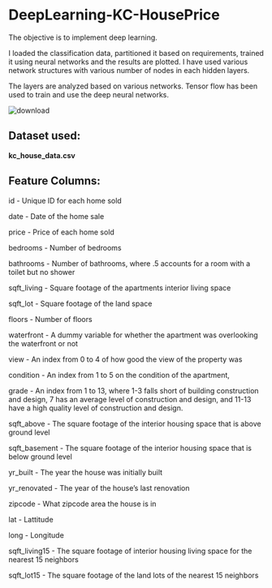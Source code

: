 # DeepLearning-KC-HousePrice

The objective is to implement deep learning. 

I loaded the classification data, partitioned it based on requirements, trained it using neural networks and the results are plotted. I have used various network structures with various number of nodes in each hidden layers. 

The layers are analyzed based on various networks. Tensor flow has been used to train and use the deep neural networks.

![download](https://user-images.githubusercontent.com/118846871/212354256-3cd48305-bd4c-48b7-a149-6d579d8be58a.png)

## Dataset used: 
**kc_house_data.csv**

## Feature Columns:

id - Unique ID for each home sold

date - Date of the home sale

price - Price of each home sold

bedrooms - Number of bedrooms

bathrooms - Number of bathrooms, where .5 accounts for a room with a toilet but no shower

sqft_living - Square footage of the apartments interior living space

sqft_lot - Square footage of the land space

floors - Number of floors

waterfront - A dummy variable for whether the apartment was overlooking the waterfront or not

view - An index from 0 to 4 of how good the view of the property was

condition - An index from 1 to 5 on the condition of the apartment,

grade - An index from 1 to 13, where 1-3 falls short of building construction and design, 7 has an average level of construction and design, and 11-13 have a high quality level of construction and design.

sqft_above - The square footage of the interior housing space that is above ground level

sqft_basement - The square footage of the interior housing space that is below ground level

yr_built - The year the house was initially built

yr_renovated - The year of the house’s last renovation

zipcode - What zipcode area the house is in

lat - Lattitude

long - Longitude

sqft_living15 - The square footage of interior housing living space for the nearest 15 neighbors

sqft_lot15 - The square footage of the land lots of the nearest 15 neighbors
